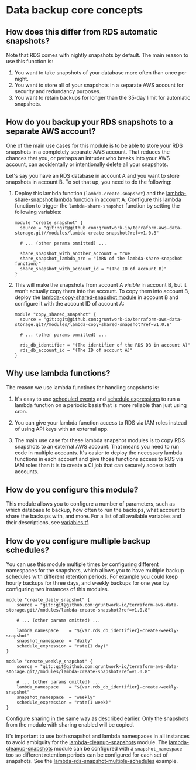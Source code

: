 # Data backup core concepts

## How does this differ from RDS automatic snapshots?

Note that RDS comes with nightly snapshots by default. The main reason to use this function is:

1. You want to take snapshots of your database more often than once per night.
1. You want to store all of your snapshots in a separate AWS account for security and redundancy purposes.
1. You want to retain backups for longer than the 35-day limit for automatic snapshots.




## How do you backup your RDS snapshots to a separate AWS account?

One of the main use cases for this module is to be able to store your RDS snapshots in a completely separate AWS account.
That reduces the chances that you, or perhaps an intruder who breaks into your AWS account, can accidentally or
intentionally delete all your snapshots.

Let's say you have an RDS database in account A and you want to store snapshots in account B. To set that up, you need
to do the following:

1. Deploy this lambda function (`lambda-create-snapshot`) and the [lambda-share-snapshot
   lambda function](/modules/lambda-share-snapshot) in account A. Configure this lambda function to trigger the 
   `lambda-share-snapshot` function by setting the following variables:
   
    ```hcl
    module "create_snapshot" {
      source = "git::git@github.com:gruntwork-io/terraform-aws-data-storage.git//modules/lambda-create-snapshot?ref=v1.0.8"
 
      # ... (other params ommitted) ...
 
      share_snapshot_with_another_account = true
      share_snapshot_lambda_arn = "(ARN of the lambda-share-snapshot function)"
      share_snapshot_with_account_id = "(The ID of account B)"
    }
    ```
    
1. This will make the snapshots from account A *visible* in account B, but it won't actually copy them into the 
   account. To copy them into account B, deploy the [lambda-copy-shared-snapshot 
   module](/modules/lambda-copy-shared-snapshot) in account B and configure it with the account ID of account A: 
   
    ```hcl
    module "copy_shared_snapshot" {
      source = "git::git@github.com:gruntwork-io/terraform-aws-data-storage.git//modules/lambda-copy-shared-snapshot?ref=v1.0.8"
 
      # ... (other params ommitted) ...
 
      rds_db_identifier = "(The identifier of the RDS DB in account A)"
      rds_db_account_id = "(The ID of account A)"
    }
    ```



## Why use lambda functions?

The reason we use lambda functions for handling snapshots is:

1. It's easy to use [scheduled events](http://docs.aws.amazon.com/lambda/latest/dg/with-scheduled-events.html) and
   [schedule expressions](http://docs.aws.amazon.com/lambda/latest/dg/tutorial-scheduled-events-schedule-expressions.html)
   to run a lambda function on a periodic basis that is more reliable than just using cron.

1. You can give your lambda function access to RDS via IAM roles instead of using API keys with an external app.

1. The main use case for these lambda snapshot modules is to copy RDS snapshots to an external AWS account. That means
   you need to run code in multiple accounts. It's easier to deploy the necessary lambda functions in each account
   and give those functions access to RDS via IAM roles than it is to create a CI job that can securely access both
   accounts.




## How do you configure this module?

This module allows you to configure a number of parameters, such as which database to backup, how often to run the 
backups, what account to share the backups with, and more. For a list of all available variables and their 
descriptions, see [variables.tf](./variables.tf).




## How do you configure multiple backup schedules?

You can use this module multiple times by configuring different namespaces for the snapshots, which allows you to have
multiple backup schedules with different retention periods. For example you could keep hourly backups for three days,
and weekly backups for one year by configuring two instances of this modules.

```hcl
module "create_daily_snapshot" {
    source = "git::git@github.com:gruntwork-io/terraform-aws-data-storage.git//modules/lambda-create-snapshot?ref=v1.0.8"

    # ... (other params omitted) ...

    lambda_namespace    = "${var.rds_db_identifier}-create-weekly-snapshot"
    snapshot_namespace  = "daily"
    schedule_expression = "rate(1 day)"
}

module "create_weekly_snapshot" {
    source = "git::git@github.com:gruntwork-io/terraform-aws-data-storage.git//modules/lambda-create-snapshot?ref=v1.0.8"

    # ... (other params omitted) ...
    lambda_namespace    = "${var.rds_db_identifier}-create-weekly-snapshot"
    snapshot_namespace  = "weekly"
    schedule_expression = "rate(1 week)"
}
```

Configure sharing in the same way as described earlier. Only the snapshots from the module with sharing enabled will be
copied.

It's important to use both snapshot and lambda namespaces in all instances to avoid ambiguity for the
[lambda-cleanup-snapshots](../lambda-cleanup-snapshots) module. The
[lambda-cleanup-snapshots](../lambda-cleanup-snapshots) module can be configured with a `snapshot_namespace` too so
different retention periods can be configured for each set of snapshots. See the
[lambda-rds-snapshot-multiple-schedules](../../examples/lambda-rds-snapshot-multiple-schedules) example.
